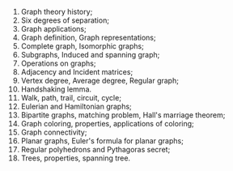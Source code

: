 1. Graph theory history;
  2. Six degrees of separation;
  3. Graph applications;
  4. Graph definition, Graph representations;
  5. Complete graph, Isomorphic graphs;
  6. Subgraphs, Induced and spanning graph;
  7. Operations on graphs;
  8. Adjacency and Incident matrices;
  9. Vertex degree, Average degree, Regular graph;
  10. Handshaking lemma.
1. Walk, path, trail, circuit, cycle;
  2. Eulerian and Hamiltonian graphs;
  3. Bipartite graphs, matching problem, Hall's marriage theorem;
  4. Graph coloring, properties, applications of coloring;
  5. Graph connectivity;
  6. Planar graphs, Euler's formula for planar graphs;
  7. Regular polyhedrons and Pythagoras secret;
  8. Trees, properties, spanning tree.
